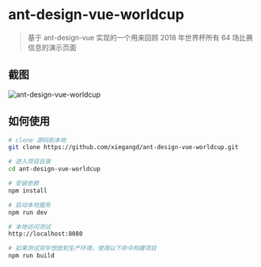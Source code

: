 # ant-design-vue-worldcup

> 基于 ant-design-vue 实现的一个用来回顾 2018 年世界杯所有 64 场比赛信息的演示页面

## 截图
![ant-design-vue-worldcup](http://www.xiegangd.com/image/worldcup.png "ant-design-vue-worldcup")

## 如何使用

``` bash
# clone 源码到本地
git clone https://github.com/xiegangd/ant-design-vue-worldcup.git

# 进入项目目录
cd ant-design-vue-worldcup

# 安装依赖
npm install

# 启动本地服务
npm run dev

# 本地访问测试
http://localhost:8080

# 如果测试完毕想放到生产环境，使用以下命令构建项目
npm run build
```
